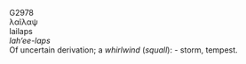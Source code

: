 <body>
  <p>G2978<br>  λαῖλαψ  <br> lailaps  <br><i>lah‘ee-laps </i><br>Of uncertain derivation; a <i>whirlwind</i> (<i>squall</i>): - storm, tempest.<br></p>
 </body>